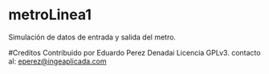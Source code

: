 # metroLinea1
Simulación de datos de entrada y salida del metro.

#Creditos
Contribuido por Eduardo Perez Denadai
Licencia GPLv3.
contacto al: eperez@ingeaplicada.com
